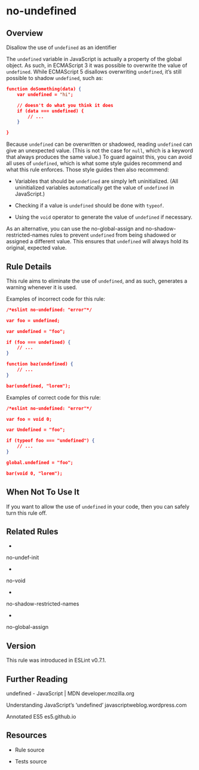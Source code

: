 

# no-undefined
## Overview

Disallow the use of `undefined` as an identifier

The `undefined` variable in JavaScript is actually a property of the global object. As such, in ECMAScript 3 it was possible to overwrite the value of `undefined`. While ECMAScript 5 disallows overwriting `undefined`, it’s still possible to shadow `undefined`, such as:


```json
function doSomething(data) {
    var undefined = "hi";

    // doesn't do what you think it does
    if (data === undefined) {
        // ...
    }

}
```

Because `undefined` can be overwritten or shadowed, reading `undefined` can give an unexpected value. (This is not the case for `null`, which is a keyword that always produces the same value.) To guard against this, you can avoid all uses of `undefined`, which is what some style guides recommend and what this rule enforces. Those style guides then also recommend:


- Variables that should be `undefined` are simply left uninitialized. (All uninitialized variables automatically get the value of `undefined` in JavaScript.)

- Checking if a value is `undefined` should be done with `typeof`.

- Using the `void` operator to generate the value of `undefined` if necessary.

As an alternative, you can use the no-global-assign  and no-shadow-restricted-names  rules to prevent `undefined` from being shadowed or assigned a different value. This ensures that `undefined` will always hold its original, expected value.

## Rule Details

This rule aims to eliminate the use of `undefined`, and as such, generates a warning whenever it is used.

Examples of incorrect code for this rule:


```json
/*eslint no-undefined: "error"*/

var foo = undefined;

var undefined = "foo";

if (foo === undefined) {
    // ...
}

function baz(undefined) {
    // ...
}

bar(undefined, "lorem");
```

Examples of correct code for this rule:


```json
/*eslint no-undefined: "error"*/

var foo = void 0;

var Undefined = "foo";

if (typeof foo === "undefined") {
    // ...
}

global.undefined = "foo";

bar(void 0, "lorem");
```

## When Not To Use It

If you want to allow the use of `undefined` in your code, then you can safely turn this rule off.

## Related Rules


- 
no-undef-init 

- 
no-void 

- 
no-shadow-restricted-names 

- 
no-global-assign 

## Version

This rule was introduced in ESLint v0.7.1.

## Further Reading

undefined - JavaScript | MDN 
 developer.mozilla.org

Understanding JavaScript’s ‘undefined’ 
 javascriptweblog.wordpress.com

Annotated ES5 
 es5.github.io

## Resources


- Rule source 

- Tests source 


